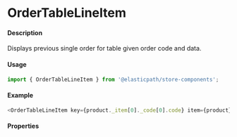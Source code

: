 # OrderTableLineItem

#### Description

Displays previous single order for table given order code and data.

#### Usage

```js
import { OrderTableLineItem } from '@elasticpath/store-components';
```

#### Example

```js
<OrderTableLineItem key={product._item[0]._code[0].code} item={product} itemDetailLink={itemDetailLink} />
```

#### Properties

<!-- PROPS -->
